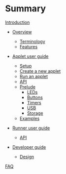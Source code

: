 # Summary

[Introduction](README.md)

- [Overview](overview/README.md)
    - [Terminology](overview/terminology.md)
    - [Features](overview/features.md)

- [Applet user guide](applet/README.md)
    - [Setup](applet/setup.md)
    - [Create a new applet](applet/create.md)
    - [Run an applet](applet/run.md)
    - [API](applet/api.md)
    - [Prelude](applet/prelude/README.md)
        - [LEDs](applet/prelude/led.md)
        - [Buttons](applet/prelude/button.md)
        - [Timers](applet/prelude/timer.md)
        - [USB](applet/prelude/usb.md)
        - [Storage](applet/prelude/store.md)
    - [Examples](applet/examples.md)

- [Runner user guide](runner/README.md)
    - [API](runner/api.md)

- [Developer guide]()
    - [Design]()

[FAQ](faq.md)
